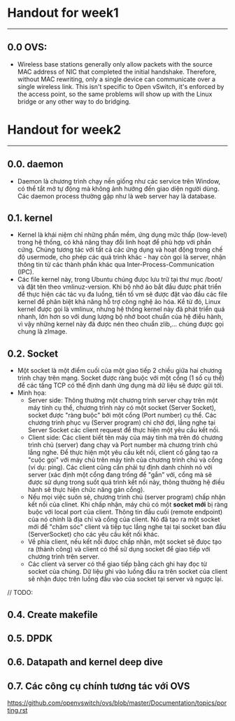 # Handout for week1
---
## 0.0 OVS:
- Wireless base stations generally only allow packets with the source MAC address of NIC that completed the initial handshake. Therefore, without MAC rewriting, only a single device can  communicate over a single wireless link.
This isn't specific to Open vSwitch, it's enforced by the access point, so the same problems will show up with the Linux bridge or any other way to do bridging. 

# Handout for week2
---
## 0.0. daemon
- Daemon là chương trình chạy nền giống như các service trên Window, có thể tắt mở tự động mà không ảnh hưởng đến giao diện người dùng. Các daemon process thường gặp như là web server hay là database.

## 0.1. kernel
- Kernel là khái niệm chỉ những phần mềm, ứng dụng mức thấp (low-level) trong hệ thống, có khả năng thay đổi linh hoạt để phù hợp với phần cứng. Chúng tương tác với tất cả các ứng dụng và hoạt động trong chế độ usermode, cho phép các quá trình khác - hay còn gọi là server, nhận thông tin từ các thành phần khác qua Inter-Process-Communication (IPC).
- Các file kernel này, trong Ubuntu chúng đưọc lưu trữ tại thư mục /boot/ và đặt tên theo vmlinuz-version. Khi bộ nhớ ảo bắt đầu được phát triển để thực hiện các tác vụ đa luồng, tiền tố vm sẽ được đặt vào đầu các file kernel để phân biệt khả năng hỗ trợ công nghệ ảo hóa. Kể từ đó, Linux kernel được gọi là vmlinux, nhưng hệ thống kernel này đã phát triển quá nhanh, lớn hơn so với dung lượng bộ nhớ boot chuẩn của hệ điều hành, vì vậy những kernel này đã được nén theo chuẩn zlib,... chúng được gọi chung là zImage.

## 0.2. Socket
- Một socket là một điểm cuối của một giao tiếp 2 chiều giữa hai chương trình chạy trên mạng. Socket được ràng buộc với một cổng (1 số cụ thể) để các tầng TCP có thể định danh ứng dụng mà dữ liệu sẽ được gửi tới. 
- Minh họa:
	- Server side: Thông thường một chương trình server chạy trên một máy tính cụ thể, chương trình này có một socket (Server Socket), socket được "ràng buộc" bởi một cổng (Port number) cụ thể. Các chương trình phục vụ (Server program) chỉ chờ đợi, lắng nghe tại Server Socket các client request để thực hiện một yêu cầu kết nối.
	- Client side: Các client biết tên máy của máy tính mà trên đó chương trình chủ (server) đang chạy và Port number mà chương trình chủ lắng nghe. Để thực hiện một yêu cầu kết nối, client cố gắng tạo ra "cuộc gọi" với máy chủ trên máy tính của chương trình chủ và cổng (ví dụ: ping). Các client cũng cần phải tự định danh chính nó với server (xác định một cổng đang trống để "gắn" với, cổng mà sẽ được sử dụng trong suốt quá trình kết nối này, thông thường hệ điều hành sẽ thực hiện chức năng gán cổng). 
	-  Nếu mọi việc suôn sẻ, chương trình chủ (server program) chấp nhận kết nối của clinet. Khi chấp nhận, máy chủ có một **socket mới** bị ràng buộc với local port của client. Thông tin đầu cuối (remote endpoint) của nó chính là địa chỉ và cổng của client. Nó đã tạo ra một socket mới để "chăm sóc" client và tiếp tục lắng nghe tại tại socket ban đầu (ServerSocket) cho các yêu cầu kết nối khác.
	- Về phía client, nếu kết nối đưọc chấp nhận, một socket sẽ đưọc tạo ra (thành công) và client có thể sử dụng socket để giao tiếp với chương trình trên server.
	- Các client và server có thể giao tiếp bằng cách ghi hay đọc từ socket của chúng. Dữ liệu ghi vào luồng đầu ra trên socket của client sẽ nhận đưọc trên luồng đầu vào của socket tại server và ngược lại.


// TODO:
## 0.4. Create makefile

## 0.5. DPDK

## 0.6. Datapath and kernel deep dive

## 0.7. Các công cụ chính tương tác với OVS

https://github.com/openvswitch/ovs/blob/master/Documentation/topics/porting.rst